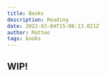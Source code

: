 ```yaml
---
title: Books
description: Reading
date: 2022-03-04T15:08:13.021Z
author: Matteo
tags: books
---
```


## WIP!